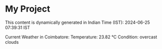 # My Project

This content is dynamically generated in Indian Time (IST): 2024-06-25 07:39:31 IST


Current Weather in Coimbatore:
Temperature: 23.82 °C
Condition: overcast clouds
